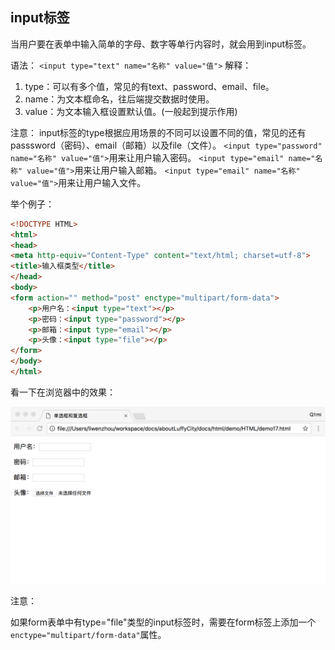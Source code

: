 ## input标签

当用户要在表单中输入简单的字母、数字等单行内容时，就会用到input标签。

语法：
`<input type="text" name="名称" value="值">`
解释：
1. type：可以有多个值，常见的有text、password、email、file。
2. name：为文本框命名，往后端提交数据时使用。
3. value：为文本输入框设置默认值。(一般起到提示作用)

注意：
input标签的type根据应用场景的不同可以设置不同的值，常见的还有passsword（密码）、email（邮箱）以及file（文件）。
`<input type="password" name="名称" value="值">`用来让用户输入密码。
`<input type="email" name="名称" value="值">`用来让用户输入邮箱。
`<input type="email" name="名称" value="值">`用来让用户输入文件。

举个例子：

```html
<!DOCTYPE HTML>
<html>
<head>
<meta http-equiv="Content-Type" content="text/html; charset=utf-8">
<title>输入框类型</title>
</head>
<body>
<form action="" method="post" enctype="multipart/form-data">
    <p>用户名：<input type="text"></p>
    <p>密码：<input type="password"></p>
    <p>邮箱：<input type="email"></p>
    <p>头像：<input type="file"></p>
</form>
</body>
</html>
```
看一下在浏览器中的效果：

![常用输入框效果](/assets/chapter9/html/HTML_20.png)

注意：

如果form表单中有type="file"类型的input标签时，需要在form标签上添加一个`enctype="multipart/form-data"`属性。